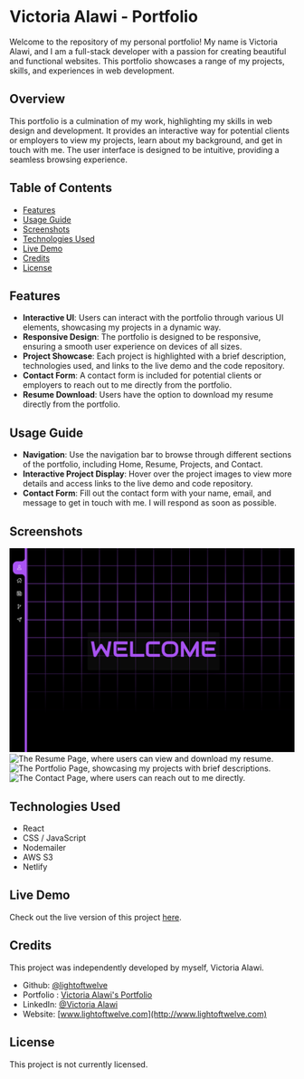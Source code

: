 # Victoria Alawi - Portfolio

Welcome to the repository of my personal portfolio! My name is Victoria Alawi, and I am a full-stack developer with a passion for creating beautiful and functional websites. This portfolio showcases a range of my projects, skills, and experiences in web development.

## Overview

This portfolio is a culmination of my work, highlighting my skills in web design and development. It provides an interactive way for potential clients or employers to view my projects, learn about my background, and get in touch with me. The user interface is designed to be intuitive, providing a seamless browsing experience.

## Table of Contents

- [Features](#features)
- [Usage Guide](#usage-guide)
- [Screenshots](#screenshots)
- [Technologies Used](#technologies-used)
- [Live Demo](#live-demo)
- [Credits](#credits)
- [License](#license)

## Features

- **Interactive UI**: Users can interact with the portfolio through various UI elements, showcasing my projects in a dynamic way.
- **Responsive Design**: The portfolio is designed to be responsive, ensuring a smooth user experience on devices of all sizes.
- **Project Showcase**: Each project is highlighted with a brief description, technologies used, and links to the live demo and the code repository.
- **Contact Form**: A contact form is included for potential clients or employers to reach out to me directly from the portfolio.
- **Resume Download**: Users have the option to download my resume directly from the portfolio.

## Usage Guide

- **Navigation**: Use the navigation bar to browse through different sections of the portfolio, including Home, Resume, Projects, and Contact.
- **Interactive Project Display**: Hover over the project images to view more details and access links to the live demo and code repository.
- **Contact Form**: Fill out the contact form with your name, email, and message to get in touch with me. I will respond as soon as possible.

## Screenshots

![welcome page](./client/src/assets/victoria-alawi-portfolio-screenshot-1.png)
![The Resume Page, where users can view and download my resume.
](./client/src/assets/victoria-alawi-portfolio-screenshot-2.png)
![The Portfolio Page, showcasing my projects with brief descriptions.
](./client/src/assets/victoria-alawi-portfolio-screenshot-3.png)
![The Contact Page, where users can reach out to me directly.
](./client/src/assets/victoria-alawi-portfolio-screenshot-4.png)

## Technologies Used

- React
- CSS / JavaScript
- Nodemailer
- AWS S3
- Netlify

## Live Demo

Check out the live version of this project [here](https://victoria-alawi-portfolio.netlify.app/).

## Credits

This project was independently developed by myself, Victoria Alawi.

- Github: [@lightoftwelve](https://github.com/lightoftwelve)
- Portfolio : [Victoria Alawi's Portfolio](https://victoria-alawi-portfolio.netlify.app/)
- LinkedIn: [@Victoria Alawi](https://www.linkedin.com/in/victoria-alawi-872984250/)
- Website: [www.lightoftwelve.com](http://www.lightoftwelve.com)

## License

This project is not currently licensed.

